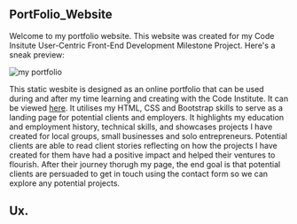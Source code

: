 ## PortFolio_Website
 Welcome to my portfolio website. This website was created for my Code Insitute User-Centric Front-End Development Milestone Project. Here's a sneak preview: 
 
 ![my portfolio](https://github.com/Anthoni-Mathias/MILESTONE-PROJECT-1/blob/master/img/readme-img/Am%20I%20Responsive_%20-%20Google%20Chrome%204_19_2021%2012_53_31%20PM%20(2).png)

This static wesbite is designed as an online portfolio that can be used during and after my time learning and creating with the Code Institute. It can be viewed [here](https://anthoni-mathias.github.io/MILESTONE-PROJECT-1/).
It utilises my HTML, CSS and Bootstrap skills to serve as a landing page for potential clients and employers. It highlights my education and employment history, technical skills, and showcases projects I have created for local groups, small businesses and solo entrepreneurs. Potential clients are able to read client stories reflecting on how the projects I have created for them have had a positive impact and helped their ventures to flourish. After their journey thorugh my page, the end goal is that potential clients are persuaded to get in touch using the contact form so we can explore any potential projects. 
## Ux.
